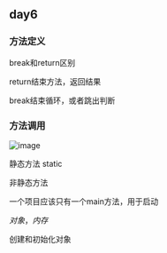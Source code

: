 ## day6
### 方法定义

break和return区别

return结束方法，返回结果

break结束循环，或者跳出判断

### 方法调用

![image](https://user-images.githubusercontent.com/91414286/188770765-39350b5d-1100-4968-99a5-efdf1af35ffb.png)

静态方法 static

非静态方法

一个项目应该只有一个main方法，用于启动

*对象*，*内存*

创建和初始化对象
